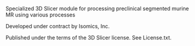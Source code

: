 Specialized 3D Slicer module for processing preclinical segmented murine MR using various processes

Developed under contract by Isomics, Inc.

Published under the terms of the 3D Slicer license.  See License.txt.
